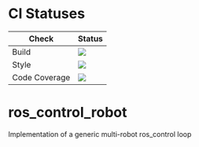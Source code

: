# CI Statuses

Check | Status
---|---
Build|[<img src="https://codebuild.eu-west-2.amazonaws.com/badges?uuid=eyJlbmNyeXB0ZWREYXRhIjoiOC9pUmU5V0V1cmN4L0c2eFdLSHJlWUFUWXdzdll5WkVRMmFYR2hhMFRGY0F1c3FleUM4MEtxUUwzMzJUV2xvL01nTkduZUZlSDl3S3J5aWhINEFCcUVRPSIsIml2UGFyYW1ldGVyU3BlYyI6Ii9MVWZZMTlXYnJ1OXZ2SXUiLCJtYXRlcmlhbFNldFNlcmlhbCI6MX0%3D&branch=noetic-devel"/>](https://eu-west-2.console.aws.amazon.com/codesuite/codebuild/projects/auto_ros_control_robot_noetic-devel_install_check/)
Style|[<img src="https://codebuild.eu-west-2.amazonaws.com/badges?uuid=eyJlbmNyeXB0ZWREYXRhIjoiNnczR1diNE1MMW1zTzBQUXpQT2p4VmhKNDR0cUNSNUdHUXBIYmFjbWlhVHFJeHdtVytRSlpFbmJRK0JvTFg5cDN1ZUswSHFOZDRKbWd0MGFVUFFURnI0PSIsIml2UGFyYW1ldGVyU3BlYyI6IlNBTTEyZldwNlNyL1JxQ1oiLCJtYXRlcmlhbFNldFNlcmlhbCI6MX0%3D&branch=noetic-devel"/>](https://eu-west-2.console.aws.amazon.com/codesuite/codebuild/projects/auto_ros_control_robot_noetic-devel_style_check/)
Code Coverage|[<img src="https://codebuild.eu-west-2.amazonaws.com/badges?uuid=eyJlbmNyeXB0ZWREYXRhIjoiN0ZvZXZCKzRHSm9yUDRRdWFZS1N4cGoySHFya05ySEdNVmhlZnVyQXhtV3c0dnduRkk4c3dmdVF6YWZ5aEJSOGVzeVRNVG5NdXIzOTVzRUY2ZGtSbkFnPSIsIml2UGFyYW1ldGVyU3BlYyI6IklEaUgwWDN6dXFpVU9WVFYiLCJtYXRlcmlhbFNldFNlcmlhbCI6MX0%3D&branch=noetic-devel"/>](https://eu-west-2.console.aws.amazon.com/codesuite/codebuild/projects/auto_sr_ros_control_robot_noetic-devel_code_coverage/)

# ros_control_robot
Implementation of a generic multi-robot ros_control loop
